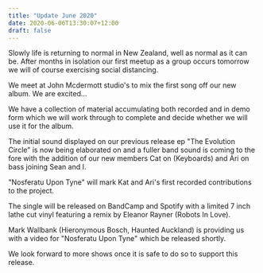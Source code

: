 ```yaml
---
title: "Update June 2020"
date: 2020-06-06T13:30:07+12:00
draft: false
---
```


Slowly life is returning to normal in New Zealand, well as normal as it can be. After months
in isolation our first meetup as a group occurs tomorrow we will of course exercising social distancing.

We meet at John Mcdermott studio's to mix the first song off our new album. We are excited...

We have a collection of material accumulating both recorded and in demo form which we will work through
to complete and decide whether we will use it for the album.

The initial sound displayed on our previous release ep "The Evolution Circle" is now being elaborated on and
a fuller band sound is coming to the fore with the addition of our new members Cat on (Keyboards) and Ari on bass
joining Sean and I.

"Nosferatu Upon Tyne" will mark Kat and Ari's first recorded contributions to the project.

The single will be released on BandCamp and Spotify with a limited 7 inch lathe cut vinyl featuring a remix by Eleanor Rayner (Robots In Love).

Mark Wallbank (Hieronymous Bosch, Haunted Auckland) is providing us with a video for "Nosferatu Upon Tyne" which be released shortly.

We look forward to more shows once it is safe to do so to support this release.




